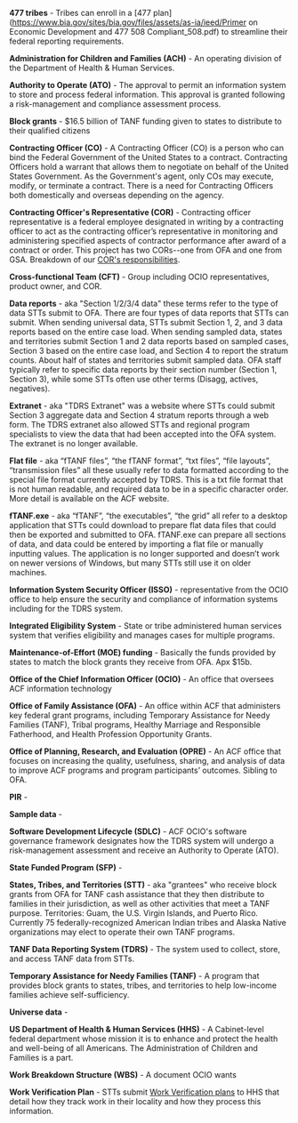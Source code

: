 **477 tribes** - Tribes can enroll in a [477 plan](https://www.bia.gov/sites/bia.gov/files/assets/as-ia/ieed/Primer on Economic Development and 477 508 Compliant_508.pdf) to streamline their federal reporting requirements.

**Administration for Children and Families (ACH)** - An operating division of the Department of Health & Human Services.

**Authority to Operate (ATO)** - The approval to permit an information system to store and process federal information. This approval is granted following a risk-management and compliance assessment process.

**Block grants** - $16.5 billion of TANF funding given to states to distribute to their qualified citizens

**Contracting Officer (CO)** - A Contracting Officer (CO) is a person who can bind the Federal Government of the United States to a contract. Contracting Officers hold a warrant that allows them to negotiate on behalf of the United States Government. As the Government's agent, only COs may execute, modify, or terminate a contract. There is a need for Contracting Officers both domestically and overseas depending on the agency.

**Contracting Officer's Representative (COR)** - Contracting officer representative is a federal employee designated in writing by a contracting officer to act as the contracting officer’s representative in monitoring and administering specified aspects of contractor performance after award of a contract or order. This project has two CORs--one from OFA and one from GSA. Breakdown of our [COR's responsibilities](https://github.com/HHS/TANF-app/wiki/Acquisition).

**Cross-functional Team (CFT)** - Group including OCIO representatives, product owner, and COR.

**Data reports** - aka "Section 1/2/3/4 data" these terms refer to the type of data STTs submit to OFA. There are four types of data reports that STTs can submit. When sending universal data, STTs submit Section 1, 2, and 3 data reports based on the entire case load. When sending sampled data, states and territories submit Section 1 and 2 data reports based on sampled cases, Section 3 based on the entire case load, and Section 4 to report the stratum counts. About half of states and territories submit sampled data. OFA staff typically refer to specific data reports by their section number (Section 1, Section 3), while some STTs often use other terms (Disagg, actives, negatives).

**Extranet** - aka "TDRS Extranet" was a website where STTs could submit Section 3 aggregate data and Section 4 stratum reports through a web form. The TDRS extranet also allowed STTs and regional program specialists to view the data that had been accepted into the OFA system. The extranet is no longer available.

**Flat file** - aka “fTANF files”, “the fTANF format”, “txt files”, “file layouts”, “transmission files” all these usually refer to data formatted according to the special file format currently accepted by TDRS. This is a txt file format that is not human readable, and required data to be in a specific character order. More detail is available on the ACF website.

**fTANF.exe** - aka “fTANF”, “the executables”, “the grid” all refer to a desktop application that STTs could download to prepare flat data files that could then be exported and submitted to OFA. fTANF.exe can prepare all sections of data, and data could be entered by importing a flat file or manually inputting values. The application is no longer supported and doesn’t work on newer versions of Windows, but many STTs still use it on older machines.

**Information System Security Officer (ISSO)** - representative from the OCIO office to help ensure the security and compliance of information systems including for the TDRS system.

**Integrated Eligibility System** - State or tribe administered human services system that verifies eligibility and manages cases for multiple programs.

**Maintenance-of-Effort (MOE) funding** - Basically the funds provided by states to match the block grants they receive from OFA. Apx $15b.

**Office of the Chief Information Officer (OCIO)** - An office that oversees ACF information technology

**Office of Family Assistance (OFA)** - An office within ACF that administers key federal grant programs, including Temporary Assistance for Needy Families (TANF), Tribal programs, Healthy Marriage and Responsible Fatherhood, and Health Profession Opportunity Grants.

**Office of Planning, Research, and Evaluation (OPRE)** - An ACF office that focuses on increasing the quality, usefulness, sharing, and analysis of data to improve ACF programs and program participants’ outcomes. Sibling to OFA.

**PIR** -

**Sample data** -

**Software Development Lifecycle (SDLC)** - ACF OCIO's software governance framework designates how the TDRS system will undergo a risk-management assessment and receive an Authority to Operate (ATO).

**State Funded Program (SFP)** -

**States, Tribes, and Territories (STT)** - aka "grantees" who receive block grants from OFA for TANF cash assistance that they then distribute to families in their jurisdiction, as well as other activities that meet a TANF purpose. Territories: Guam, the U.S. Virgin Islands, and Puerto Rico. Currently 75 federally-recognized American Indian tribes and Alaska Native organizations may elect to operate their own TANF programs.

**TANF Data Reporting System (TDRS)** - The system used to collect, store, and access TANF data from STTs.

**Temporary Assistance for Needy Families (TANF)** - A program that provides block grants to states, tribes, and territories to help low-income families achieve self-sufficiency.

**Universe data** -

**US Department of Health & Human Services (HHS)** - A Cabinet-level federal department whose mission it is to enhance and protect the health and well-being of all Americans. The Administration of Children and Families is a part.

**Work Breakdown Structure (WBS)** - A document OCIO wants

**Work Verification Plan** - STTs submit [Work Verification plans](https://www.acf.hhs.gov/ofa/resource/data-reports/verification/work-verification-plan-guide) to HHS that detail how they track work in their locality and how they process this information.